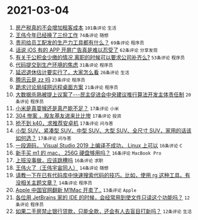 # 2021-03-04

1. [房产税真的不会增加租客成本](https://www.v2ex.com/t/758303) `101条评论` `生活`
1. [王伟今年已经换了三份工作](https://www.v2ex.com/t/758236) `74条评论` `随想`
1. [贵司给员工配发的生产力工具都有什么？](https://www.v2ex.com/t/758347) `69条评论` `程序员`
1. [话说 iOS 有的 APP 开屏广告真是难以忍受了](https://www.v2ex.com/t/758249) `62条评论` `分享发现`
1. [有关于公积金少缴的情况,离职的时候可以要求公司补齐么?](https://www.v2ex.com/t/758294) `53条评论` `程序员`
1. [代码提交到生产环境的焦虑](https://www.v2ex.com/t/758327) `31条评论` `程序员`
1. [延迟退休估计要实行了，大家怎么看](https://www.v2ex.com/t/758335) `26条评论` `生活`
1. [腾讯云是 zz 吗](https://www.v2ex.com/t/758268) `23条评论` `程序员`
1. [跪求讨论局域网远程桌面方案](https://www.v2ex.com/t/758326) `21条评论` `程序员`
1. [大数据杀熟被提上议案了---民主促进会中央建议推行算法开发主体责任制](https://www.v2ex.com/t/758272) `20条评论` `程序员`
1. [小米是真耍猴还是真产能不足？](https://www.v2ex.com/t/758414) `17条评论` `小米`
1. [304 惨案 ，股友基友进来比比惨](https://www.v2ex.com/t/758341) `17条评论` `投资`
1. [抢不到 k40，求推荐安卓机](https://www.v2ex.com/t/758316) `17条评论` `问与答`
1. [小型 SUV、紧凑型 SUV、中型 SUV、大型 SUV、全尺寸 SUV，家用的话该如何选？](https://www.v2ex.com/t/758251) `17条评论` `问与答`
1. [一段源码， Visual Studio 2019 上编译不成功， Linux 上可以](https://www.v2ex.com/t/758288) `16条评论` `C`
1. [新手买 m1 的 mac， 256G 硬盘够用吗？](https://www.v2ex.com/t/758263) `16条评论` `MacBook Pro`
1. [上班没事做，应该跳槽吗](https://www.v2ex.com/t/758259) `16条评论` `求职`
1. [王伟火了（王伟宇宙同人）](https://www.v2ex.com/t/758392) `14条评论` `随想`
1. [请教一下在已有代码库中快速搜索代码的技巧。比如，使用 rg 这种工具。有没相关主题文章？](https://www.v2ex.com/t/758240) `14条评论` `程序员`
1. [Apple 中国官网翻新 M1Mac 开卖了..](https://www.v2ex.com/t/758304) `13条评论` `Apple`
1. [各位用 JetBrains 家的 IDE 的时候，会经常用到使文件只读这个功能吗？](https://www.v2ex.com/t/758377) `12条评论` `程序员`
1. [如果二手房禁止银行贷款，只能全款，还会有人去盲目打新吗？](https://www.v2ex.com/t/758300) `12条评论` `生活`

